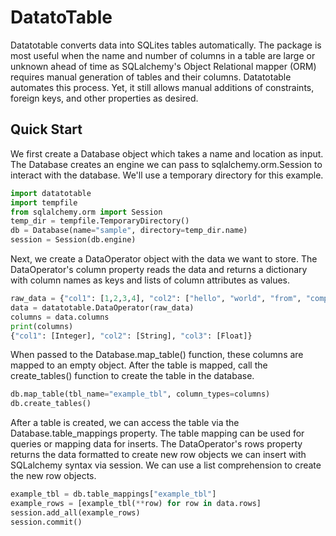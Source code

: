 # DatatoTable
Datatotable converts data into SQLites tables automatically. The package is most useful when the name and number of columns in a table  are large or unknown ahead of time as SQLalchemy's Object Relational mapper (ORM) requires manual generation of tables and their columns. Datatotable automates this process. Yet, it still allows manual additions of constraints, foreign keys, and other properties as desired. 

## Quick Start
We first create a Database object which takes a name and location as input. The Database creates an engine we can pass to sqlalchemy.orm.Session to interact with the database. We'll use a temporary directory for this example.
```python
import datatotable
import tempfile
from sqlalchemy.orm import Session
temp_dir = tempfile.TemporaryDirectory()
db = Database(name="sample", directory=temp_dir.name)
session = Session(db.engine)
```

Next, we create a DataOperator object with the data we want to store. The DataOperator's column property reads the data and returns a dictionary with column names as keys and lists of column attributes as values. 
```python
raw_data = {"col1": [1,2,3,4], "col2": ["hello", "world", "from", "computer"], "col3": [10.1, 13.5, 23.2, 98.4]}
data = datatotable.DataOperator(raw_data)
columns = data.columns
print(columns)
{"col1": [Integer], "col2": [String], "col3": [Float]}
```

When passed to the Database.map_table() function, these columns are mapped to an empty object. After the table is mapped, call the create_tables() function to create the table in the database.
```python
db.map_table(tbl_name="example_tbl", column_types=columns)
db.create_tables()
```

After a table is created, we can access the table via the Database.table_mappings property. The table mapping can be used for queries or mapping data for inserts. The DataOperator's rows property returns the data formatted to create new row objects we can insert with SQLalchemy syntax via session. We can use a list comprehension to create the new row objects. 

```python
example_tbl = db.table_mappings["example_tbl"]
example_rows = [example_tbl(**row) for row in data.rows]
session.add_all(example_rows)
session.commit()
```
